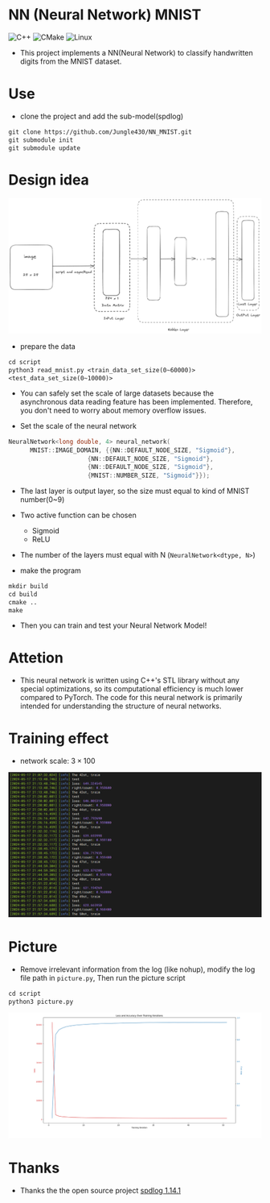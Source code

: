 # NN (Neural Network) MNIST

![C++](https://img.shields.io/badge/C++-informational?style=for-the-badge&logo=cplusplus&logoColor=white&color=00599C) ![CMake](https://img.shields.io/badge/CMake-informational?style=for-the-badge&logo=cmake&logoColor=white&color=064F8C) ![Linux](https://img.shields.io/badge/Linux-informational?style=for-the-badge&logo=Linux&logoColor=white&color=FCC624)

- This project implements a NN(Neural Network) to classify handwritten digits from the MNIST dataset.

# Use

- clone the project and add the sub-model(spdlog)

```shell
git clone https://github.com/Jungle430/NN_MNIST.git
git submodule init
git submodule update
```

# Design idea

![NN_Layer](./static/NN_Layer.png)

- prepare the data

```shell
cd script
python3 read_mnist.py <train_data_set_size(0~60000)> <test_data_set_size(0~10000)>
```

- You can safely set the scale of large datasets because the asynchronous data reading feature has been implemented. Therefore, you don't need to worry about memory overflow issues.

- Set the scale of the neural network

```c++
NeuralNetwork<long double, 4> neural_network(
      MNIST::IMAGE_DOMAIN, {{NN::DEFAULT_NODE_SIZE, "Sigmoid"},
                      {NN::DEFAULT_NODE_SIZE, "Sigmoid"},
                      {NN::DEFAULT_NODE_SIZE, "Sigmoid"},
                      {MNIST::NUMBER_SIZE, "Sigmoid"}});
```

- The last layer is output layer, so the size must equal to kind of MNIST number(0~9)

- Two active function can be chosen
    - Sigmoid
    - ReLU

- The number of the layers must equal with N (`NeuralNetwork<dtype, N>`)

- make the program

```shell
mkdir build
cd build
cmake ..
make
```

- Then you can train and test your Neural Network Model!

# Attetion

- This neural network is written using C++'s STL library without any special optimizations, so its computational efficiency is much lower compared to PyTorch. The code for this neural network is primarily intended for understanding the structure of neural networks.

# Training effect

- network scale: $3 \times 100$

![Training effect](./static/training_effect.png)

# Picture

- Remove irrelevant information from the log (like nohup), modify the log file path in `picture.py`, Then run the picture script

```shell
cd script
python3 picture.py
```

![picture](./static/picture.png)

# Thanks

- Thanks the the open source project [spdlog 1.14.1](https://github.com/gabime/spdlog/tree/27cb4c76708608465c413f6d0e6b8d99a4d84302)